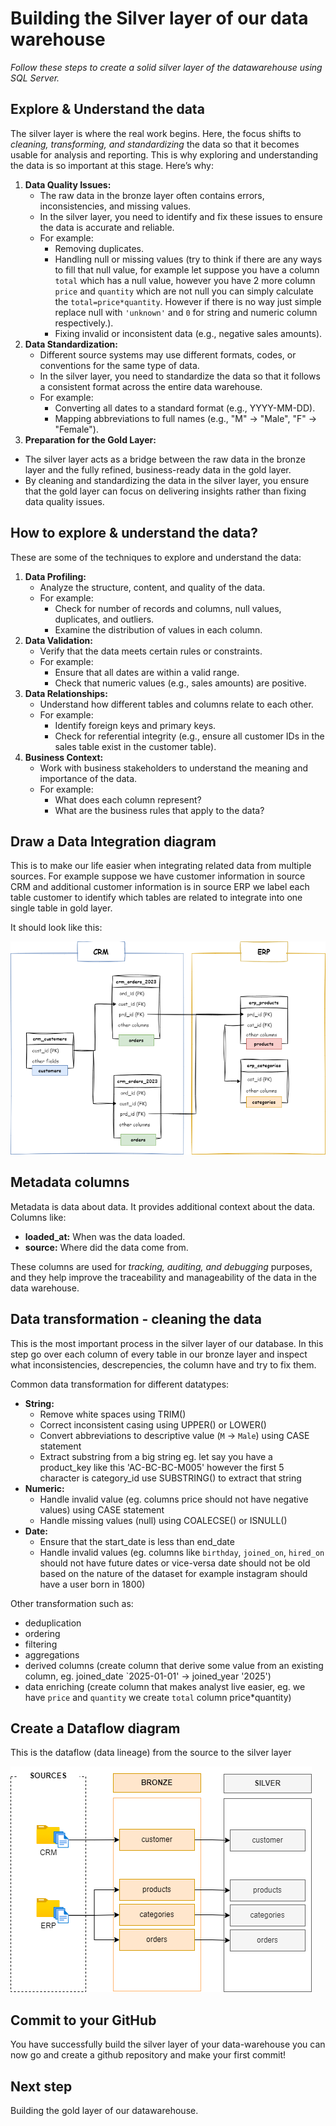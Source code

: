 # Building the Silver layer of our data warehouse

*Follow these steps to create a solid silver layer of the datawarehouse using SQL Server.*

## Explore & Understand the data

The silver layer is where the real work begins. Here, the focus shifts to *cleaning, transforming, and standardizing* the data so that it becomes usable for analysis and reporting. This is why exploring and understanding the data is so important at this stage. Here’s why:

1. **Data Quality Issues:**
    - The raw data in the bronze layer often contains errors, inconsistencies, and missing values.
    - In the silver layer, you need to identify and fix these issues to ensure the data is accurate and reliable.
    - For example:
        - Removing duplicates.
        - Handling null or missing values (try to think if there are any ways to fill that null value, for example let suppose you have a column `total` which has a null value, however you have 2 more column `price` and `quantity` which are not null you can simply calculate the `total=price*quantity`. However if there is no way just simple replace null with `'unknown'` and `0` for string and numeric column respectively.).
        - Fixing invalid or inconsistent data (e.g., negative sales amounts).
2. **Data Standardization:**
    - Different source systems may use different formats, codes, or conventions for the same type of data.
    - In the silver layer, you need to standardize the data so that it follows a consistent format across the entire data warehouse.
    - For example:
        - Converting all dates to a standard format (e.g., YYYY-MM-DD).
        - Mapping abbreviations to full names (e.g., "M" → "Male", "F" → "Female").
3. **Preparation for the Gold Layer:**
- The silver layer acts as a bridge between the raw data in the bronze layer and the fully refined, business-ready data in the gold layer.
- By cleaning and standardizing the data in the silver layer, you ensure that the gold layer can focus on delivering insights rather than fixing data quality issues.


## How to explore & understand the data?
These are some of the techniques to explore and understand the data:
1. **Data Profiling:**
    - Analyze the structure, content, and quality of the data.
    - For example:
        - Check for number of records and columns, null values, duplicates, and outliers.
        - Examine the distribution of values in each column.
2. **Data Validation:**
    - Verify that the data meets certain rules or constraints.
    - For example:
        - Ensure that all dates are within a valid range.
        - Check that numeric values (e.g., sales amounts) are positive.
3. **Data Relationships:**
    - Understand how different tables and columns relate to each other.
    - For example:
        - Identify foreign keys and primary keys.
        - Check for referential integrity (e.g., ensure all customer IDs in the sales table exist in the customer table).
4. **Business Context:**
    - Work with business stakeholders to understand the meaning and importance of the data.
    - For example:
        - What does each column represent?
        - What are the business rules that apply to the data?

## Draw a Data Integration diagram
This is to make our life easier when integrating related data from multiple sources. For example suppose we have customer information in source CRM and additional customer information is in source ERP we label each table customer to identify which tables are related to integrate into one single table in gold layer.

It should look like this:

![Data integration](data_integration.png)

## Metadata columns

Metadata is data about data. It provides additional context about the data. Columns like:

- **loaded_at:** When was the data loaded.
- **source:** Where did the data come from.

These columns are used for *tracking, auditing, and debugging* purposes, and they help improve the traceability and manageability of the data in the data warehouse.

## Data transformation - cleaning the data
This is the most important process in the silver layer of our database. In this step go over each column of every table in our bronze layer and inspect what inconsistencies, descrepencies, the column have and try to fix them. 

Common data transformation for different datatypes:

- **String:**
    - Remove white spaces using TRIM()
    - Correct inconsistent casing using UPPER() or LOWER()
    - Convert abbreviations to descriptive value (`M` -> `Male`) using CASE statement
    - Extract substring from a big string eg. let say you have a product_key like this 'AC-BC-BC-M005' however the first 5 character is category_id use SUBSTRING() to extract that string
- **Numeric:**
    - Handle invalid value (eg. columns price should not have negative values) using CASE statement
    - Handle missing values (null) using COALECSE() or ISNULL()
- **Date:**
    - Ensure that the start_date is less than end_date
    - Handle invalid values (eg. columns like `birthday`, `joined_on`, `hired_on` should not have future dates or vice-versa date should not be old based on the nature of the dataset for example instagram should have a user born in 1800)

Other transformation such as:
- deduplication
- ordering
- filtering
- aggregations
- derived columns (create column that derive some value from an existing column, eg. joined_date `2025-01-01' -> joined_year '2025')
- data enriching (create column that makes analyst live easier, eg. we have `price` and `quantity` we create `total` column price*quantity)


## Create a Dataflow diagram
 This is the dataflow (data lineage) from the source to the silver layer

 !['Data flow source to silver'](./data_flow_source_to_silver.png)


## Commit to your GitHub
You have successfully build the silver layer of your data-warehouse you can now go and create a github repository and make your first commit!

## Next step
Building the gold layer of our datawarehouse.